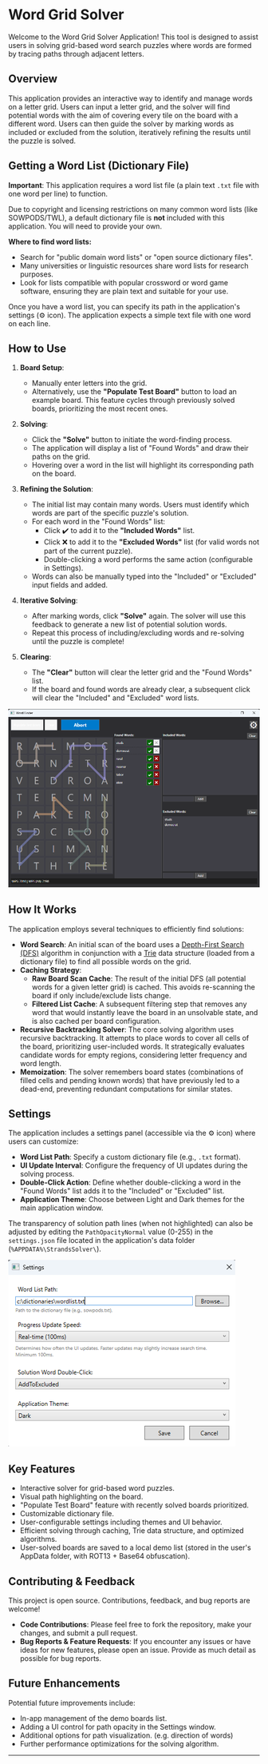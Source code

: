 ﻿# Word Grid Solver

Welcome to the Word Grid Solver Application! This tool is designed to assist users in solving grid-based word search puzzles where words are formed by tracing paths through adjacent letters.

## Overview

This application provides an interactive way to identify and manage words on a letter grid. Users can input a letter grid, and the solver will find potential words with the aim of covering every tile on the board with a different word. Users can then guide the solver by marking words as included or excluded from the solution, iteratively refining the results until the puzzle is solved.

## Getting a Word List (Dictionary File)

**Important**: This application requires a word list file (a plain text `.txt` file with one word per line) to function.

Due to copyright and licensing restrictions on many common word lists (like SOWPODS/TWL), a default dictionary file is **not** included with this application. You will need to provide your own.

**Where to find word lists:**

*   Search for "public domain word lists" or "open source dictionary files".
*   Many universities or linguistic resources share word lists for research purposes.
*   Look for lists compatible with popular crossword or word game software, ensuring they are plain text and suitable for your use.

Once you have a word list, you can specify its path in the application's settings (⚙️ icon). The application expects a simple text file with one word on each line.

## How to Use

1.  **Board Setup**:
    *   Manually enter letters into the grid.
    *   Alternatively, use the **"Populate Test Board"** button to load an example board. This feature cycles through previously solved boards, prioritizing the most recent ones.

2.  **Solving**:
    *   Click the **"Solve"** button to initiate the word-finding process.
    *   The application will display a list of "Found Words" and draw their paths on the grid.
    *   Hovering over a word in the list will highlight its corresponding path on the board.

3.  **Refining the Solution**:
    *   The initial list may contain many words. Users must identify which words are part of the specific puzzle's solution.
    *   For each word in the "Found Words" list:
        *   Click ✔️ to add it to the **"Included Words"** list.
        *   Click ❌ to add it to the **"Excluded Words"** list (for valid words not part of the current puzzle).
        *   Double-clicking a word performs the same action (configurable in Settings).
    *   Words can also be manually typed into the "Included" or "Excluded" input fields and added.

4.  **Iterative Solving**:
    *   After marking words, click **"Solve"** again. The solver will use this feedback to generate a new list of potential solution words.
    *   Repeat this process of including/excluding words and re-solving until the puzzle is complete!

5.  **Clearing**:
    *   The **"Clear"** button will clear the letter grid and the "Found Words" list.
    *   If the board and found words are already clear, a subsequent click will clear the "Included" and "Excluded" word lists.

![Main Application Window screenshot](./assets/MainWindow.png)

## How It Works

The application employs several techniques to efficiently find solutions:

*   **Word Search**: An initial scan of the board uses a [Depth-First Search (DFS)](https://en.wikipedia.org/wiki/Depth-first_search) algorithm in conjunction with a [Trie](https://en.wikipedia.org/wiki/Trie) data structure (loaded from a dictionary file) to find all possible words on the grid.
*   **Caching Strategy**:
    *   **Raw Board Scan Cache**: The result of the initial DFS (all potential words for a given letter grid) is cached. This avoids re-scanning the board if only include/exclude lists change.
    *   **Filtered List Cache**: A subsequent filtering step that removes any word that would instantly leave the board in an unsolvable state, and is also cached per board configuration.
*   **Recursive Backtracking Solver**: The core solving algorithm uses recursive backtracking. It attempts to place words to cover all cells of the board, prioritizing user-included words. It strategically evaluates candidate words for empty regions, considering letter frequency and word length.
*   **Memoization**: The solver remembers board states (combinations of filled cells and pending known words) that have previously led to a dead-end, preventing redundant computations for similar states.

## Settings

The application includes a settings panel (accessible via the ⚙️ icon) where users can customize:

*   **Word List Path**: Specify a custom dictionary file (e.g., `.txt` format).
*   **UI Update Interval**: Configure the frequency of UI updates during the solving process.
*   **Double-Click Action**: Define whether double-clicking a word in the "Found Words" list adds it to the "Included" or "Excluded" list.
*   **Application Theme**: Choose between Light and Dark themes for the main application window.

The transparency of solution path lines (when not highlighted) can also be adjusted by editing the `PathOpacityNormal` value (0-255) in the `settings.json` file located in the application's data folder (`%APPDATA%\StrandsSolver\`).

![Settings Window screenshot](./assets/Settings.png)

## Key Features

*   Interactive solver for grid-based word puzzles.
*   Visual path highlighting on the board.
*   "Populate Test Board" feature with recently solved boards prioritized.
*   Customizable dictionary file.
*   User-configurable settings including themes and UI behavior.
*   Efficient solving through caching, Trie data structure, and optimized algorithms.
*   User-solved boards are saved to a local demo list (stored in the user's AppData folder, with ROT13 + Base64 obfuscation).

## Contributing & Feedback

This project is open source. Contributions, feedback, and bug reports are welcome!

*   **Code Contributions**: Please feel free to fork the repository, make your changes, and submit a pull request.
*   **Bug Reports & Feature Requests**: If you encounter any issues or have ideas for new features, please open an issue. Provide as much detail as possible for bug reports.

## Future Enhancements

Potential future improvements include:

*   In-app management of the demo boards list.
*   Adding a UI control for path opacity in the Settings window.
*   Additional options for path visualization. (e.g. direction of words)
*   Further performance optimizations for the solving algorithm.

---